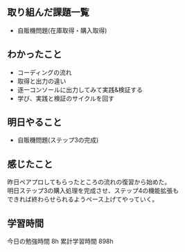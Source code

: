 ## 取り組んだ課題一覧
- 自販機問題(在庫取得・購入取得)

## わかったこと
- コーディングの流れ
- 取得と出力の違い
- 逐一コンソールに出力してみて実践&検証する
- 学び、実践と検証のサイクルを回す


## 明日やること
- 自販機問題(ステップ3の完成)

## 感じたこと
昨日ペアプロしてもらったところの流れの復習から始めた。<br>
明日ステップ3の購入処理を完成させ、ステップ4の機能拡張も<br>
できれば終わらせられるようペース上げてやっていく。


## 学習時間
今日の勉強時間 8h
累計学習時間 898h